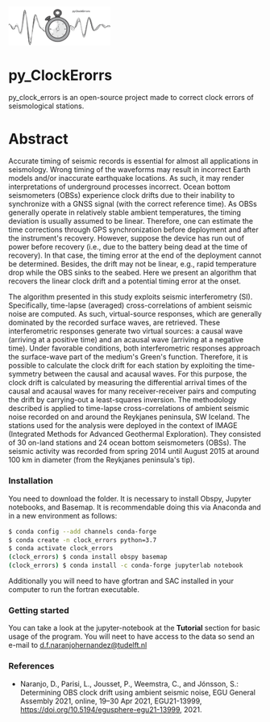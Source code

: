 <img alt="OBS clock errors: A Python Toolbox for correcting clock errors of OBSs." class="right" style="width: 40%" src="https://github.com/davidn182/clock_errors/blob/main/clock_errors_py/Figures/timing_logo1024_1.png"/>

# py_ClockErorrs

py_clock_errors is an open-source project made to correct clock errors of seismological stations.

# Abstract

Accurate timing of seismic records is essential for almost all applications in seismology. Wrong timing of the waveforms may result in incorrect Earth models and/or inaccurate earthquake locations. As such, it may render interpretations of underground processes incorrect. Ocean bottom seismometers (OBSs) experience clock drifts due to their inability to synchronize with a GNSS signal (with the correct reference time). As OBSs generally operate in relatively stable ambient temperatures, the timing deviation is usually assumed to be linear. Therefore, one can estimate the time corrections through GPS synchronization before deployment and after the instrument's recovery. However, suppose the device has run out of power before recovery (i.e., due to the battery being dead at the time of recovery). In that case, the timing error at the end of the deployment cannot be determined. Besides, the drift may not be linear, e.g., rapid temperature drop while the OBS sinks to the seabed. Here we present an algorithm that recovers the linear clock drift and a potential timing error at the onset.

The algorithm presented in this study exploits seismic interferometry (SI). Specifically, time-lapse (averaged) cross-correlations of ambient seismic noise are computed. As such, virtual-source responses, which are generally dominated by the recorded surface waves, are retrieved. These interferometric responses generate two virtual sources: a causal wave (arriving at a positive time) and an acausal wave (arriving at a negative time). Under favorable conditions, both interferometric responses approach the surface-wave part of the medium's Green's function. Therefore, it is possible to calculate the clock drift for each station by exploiting the time-symmetry between the causal and acausal waves. For this purpose, the clock drift is calculated by measuring the differential arrival times of the causal and acausal waves for many receiver-receiver pairs and computing the drift by carrying-out a least-squares inversion. The methodology described is applied to time-lapse cross-correlations of ambient seismic noise recorded on and around the Reykjanes peninsula, SW Iceland. The stations used for the analysis were deployed in the context of IMAGE (Integrated Methods for Advanced Geothermal Exploration). They consisted of 30 on-land stations and 24 ocean bottom seismometers (OBSs).  The seismic activity was recorded from spring 2014 until August 2015 at around 100 km in diameter (from the Reykjanes peninsula's tip).

### Installation

You need to download the folder.
It is necessary to install Obspy, Jupyter notebooks, and Basemap.
It is recommendable doing this via Anaconda and in a new environment as follows:
```bash
$ conda config --add channels conda-forge
$ conda create -n clock_errors python=3.7
$ conda activate clock_errors
(clock_errors) $ conda install obspy basemap
(clock_errors) $ conda install -c conda-forge jupyterlab notebook
```
Additionally you will need to have gfortran and SAC installed in your computer to run the fortran executable.
### Getting started

You can take a look at the jupyter-notebook at the **Tutorial** section for basic usage of the program. You will neet to have access to the data so send an e-mail to d.f.naranjohernandez@tudelft.nl

### References

  * Naranjo, D., Parisi, L., Jousset, P., Weemstra, C., and Jónsson, S.: Determining OBS clock drift using ambient seismic noise, EGU General Assembly 2021, online, 19–30 Apr 2021, EGU21-13999, https://doi.org/10.5194/egusphere-egu21-13999, 2021.
